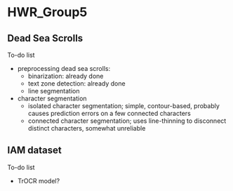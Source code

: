 # HWR_Group5

## Dead Sea Scrolls
To-do list
 - preprocessing dead sea scrolls:
    - binarization: already done
    - text zone detection: already done
    - line segmentation
 - character segmentation
    - isolated character segmentation; simple, contour-based, probably causes prediction errors on a few connected characters
    - connected character segmentation; uses line-thinning to disconnect distinct characters, somewhat unreliable

## IAM dataset
To-do list
- TrOCR model?
